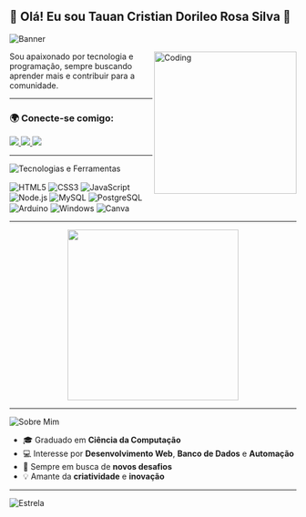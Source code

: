 ## 👋 Olá! Eu sou **Tauan Cristian Dorileo Rosa Silva** 🖖

![Banner](https://via.placeholder.com/1200x200/4682B4/FFFFFF?text=Bem-vindo+ao+meu+GitHub)

<img align="right" alt="Coding" width="250" src="https://th.bing.com/th/id/R.21116158daaeb1459b4ec0758505e1ad?rik=vPMoxIc%2fQ%2fWttw&riu=http%3a%2f%2fclubedosgeeks.com.br%2fwp-content%2fuploads%2f2016%2f01%2fdormrm.gif&ehk=YnNztGdDz%2ftrBWZlRL1UY4p3ItEmN0FIcqoaVsdRcOI%3d&risl=&pid=ImgRaw&r=0">

Sou apaixonado por tecnologia e programação, sempre buscando aprender mais e contribuir para a comunidade.

---

### 🌍 **Conecte-se comigo**:
<div align="left">
  <a href="https://www.linkedin.com/in/tauan-dorileo-a69256241/" target="_blank">
    <img src="https://img.shields.io/badge/LinkedIn-0A66C2?style=for-the-badge&logo=linkedin&logoColor=white">
  </a>
  <a href="https://www.instagram.com/t.dorileo26.12/" target="_blank">
    <img src="https://img.shields.io/badge/Instagram-E4405F?style=for-the-badge&logo=instagram&logoColor=white">
  </a>
  <a href="https://wa.link/thynhg" target="_blank">
    <img src="https://img.shields.io/badge/WhatsApp-25D366?style=for-the-badge&logo=whatsapp&logoColor=white">
  </a>
</div>

---

![Tecnologias e Ferramentas](https://img.shields.io/badge/Tecnologias%20e%20Ferramentas-FFD700?style=for-the-badge)

<div style="display: inline_block">
  <img align="center" alt="HTML5" src="https://img.shields.io/badge/HTML5-E34F26?style=for-the-badge&logo=html5&logoColor=white" />
  <img align="center" alt="CSS3" src="https://img.shields.io/badge/CSS3-1572B6?style=for-the-badge&logo=css3&logoColor=white" />
  <img align="center" alt="JavaScript" src="https://img.shields.io/badge/JavaScript-F7DF1E?style=for-the-badge&logo=javascript&logoColor=black" />
  <img align="center" alt="Node.js" src="https://img.shields.io/badge/Node.js-43853D?style=for-the-badge&logo=node.js&logoColor=white" />
  <img align="center" alt="MySQL" src="https://img.shields.io/badge/MySQL-00000F?style=for-the-badge&logo=mysql&logoColor=white" />
  <img align="center" alt="PostgreSQL" src="https://img.shields.io/badge/PostgreSQL-316192?style=for-the-badge&logo=postgresql&logoColor=white" />
  <img align="center" alt="Arduino" src="https://img.shields.io/badge/Arduino-00979D?style=for-the-badge&logo=Arduino&logoColor=white" />
  <img align="center" alt="Windows" src="https://img.shields.io/badge/Windows-0078D6?style=for-the-badge&logo=windows&logoColor=white" />
  <img align="center" alt="Canva" src="https://img.shields.io/badge/Canva-00C4CC?style=for-the-badge&logo=Canva&logoColor=white" />
</div>

---

<div align="center">
  <img height="300em" src="https://github-readme-stats.vercel.app/api/top-langs/?username=tDORILEO&layout=compact&langs_count=7&theme=radical" />
</div>

---

![Sobre Mim](https://img.shields.io/badge/Um%20pouco%20mais%20sobre%20mim-FF6347?style=for-the-badge)

- 🎓 Graduado em **Ciência da Computação**
- 💻 Interesse por **Desenvolvimento Web**, **Banco de Dados** e **Automação**
- 🎯 Sempre em busca de **novos desafios**
- 💡 Amante da **criatividade** e **inovação**

---

![Estrela](https://img.shields.io/badge/Se%20você%20gostou%20do%20meu%20perfil,%20deixe%20uma%20estrela!-DAA520?style=for-the-badge)
